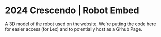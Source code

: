 # 2024 Crescendo | Robot Embed
A 3D model of the robot used on the website. We're putting the code here for easier access (for Lex) and to potentially host as a Github Page.
